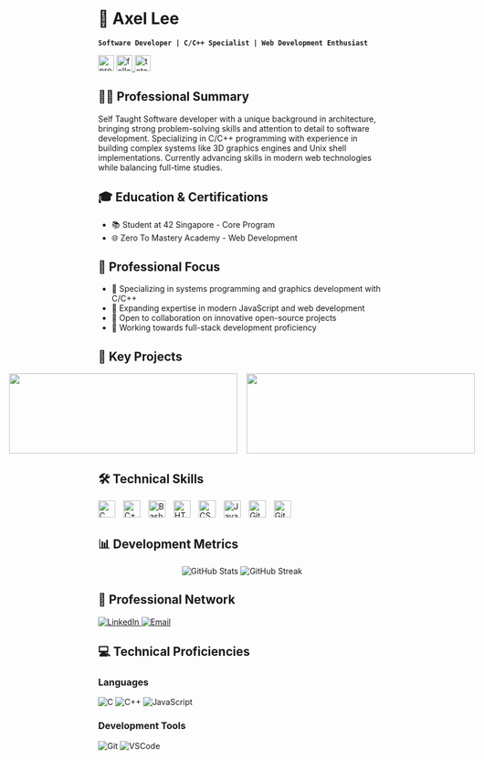 # 🧗 Axel Lee

**`Software Developer | C/C++ Specialist | Web Development Enthusiast`**

<!-- Clean, professional badges in one line -->
<p align="left">
   <img height="28" src="https://komarev.com/ghpvc/?username=axellee1994&label=Profile%20Views&color=fe8019&style=for-the-badge" alt="profile views" />
   <a href="https://github.com/axellee1994?tab=followers">
      <img height="28" alt="followers" title="Follow me on Github" src="https://custom-icon-badges.demolab.com/github/followers/axellee1994?color=236ad3&labelColor=1155ba&style=for-the-badge&logo=person-add&label=Follow&logoColor=white"/>
   </a>
   <a href="https://github.com/axellee1994?tab=repositories&sort=stargazers">
      <img height="28" alt="total stars" title="Total stars on GitHub" src="https://custom-icon-badges.demolab.com/github/stars/axellee1994?color=55960c&style=for-the-badge&labelColor=488207&logo=star"/>
   </a>
</p>

## 👨‍💻 Professional Summary
Self Taught Software developer with a unique background in architecture, bringing strong problem-solving skills and attention to detail to software development. Specializing in C/C++ programming with experience in building complex systems like 3D graphics engines and Unix shell implementations. Currently advancing skills in modern web technologies while balancing full-time studies.

## 🎓 Education & Certifications
- 📚 Student at 42 Singapore - Core Program
- 🌐 Zero To Mastery Academy - Web Development

## 🎯 Professional Focus
- 🔭 Specializing in systems programming and graphics development with C/C++
- 🌱 Expanding expertise in modern JavaScript and web development
- 👯 Open to collaboration on innovative open-source projects
- 🎯 Working towards full-stack development proficiency

## 💼 Key Projects
<div align="center" style="display: grid; grid-template-columns: repeat(2, 400px); gap: 1rem; justify-content: center;">
  <a href="https://github.com/axellee1994/cub3D">
    <img width="400" height="140" src="https://github-readme-stats.vercel.app/api/pin/?username=axellee1994&repo=cub3D&theme=gruvbox&show_owner=true&description=A%203D%20graphics%20project%20inspired%20by%20Wolfenstein%203D,%20built%20using%20raycasting%20techniques" />
  </a>
  <a href="https://github.com/axellee1994/minishell">
    <img width="400" height="140" src="https://github-readme-stats.vercel.app/api/pin/?username=axellee1994&repo=minishell&theme=gruvbox&show_owner=true&description=A%20simplified%20bash%20shell%20implementation%20with%20core%20Unix%20shell%20functionalities" />
  </a>
</div>

## 🛠 Technical Skills
<div align="left">
  <!-- Grouped by category -->
  <!-- Systems Programming -->
  <img alt="C" width="30px" style="padding-right:10px;" src="https://cdn.jsdelivr.net/gh/devicons/devicon/icons/c/c-original.svg" />
  <img alt="C++" width="30px" style="padding-right:10px;" src="https://cdn.jsdelivr.net/gh/devicons/devicon/icons/cplusplus/cplusplus-original.svg" />
  <img alt="Bash" width="30px" style="padding-right:10px;" src="https://cdn.jsdelivr.net/gh/devicons/devicon/icons/bash/bash-original.svg" />
  
  <!-- Web Development -->
  <img alt="HTML" width="30px" style="padding-right:10px;" src="https://cdn.jsdelivr.net/gh/devicons/devicon/icons/html5/html5-original.svg" />
  <img alt="CSS" width="30px" style="padding-right:10px;" src="https://cdn.jsdelivr.net/gh/devicons/devicon/icons/css3/css3-original.svg" />
  <img alt="JavaScript" width="30px" style="padding-right:10px;" src="https://cdn.jsdelivr.net/gh/devicons/devicon/icons/javascript/javascript-original.svg" />
  
  <!-- Tools & Version Control -->
  <img alt="Git" width="30px" style="padding-right:10px;" src="https://cdn.jsdelivr.net/gh/devicons/devicon/icons/git/git-original.svg" />
  <img alt="GitHub" width="30px" style="padding-right:10px;" src="https://cdn.jsdelivr.net/gh/devicons/devicon/icons/github/github-original.svg" />
</div>

## 📊 Development Metrics
<div align="center">
  <img src="https://github-readme-stats.vercel.app/api?username=axellee1994&show_icons=true&theme=gruvbox" alt="GitHub Stats" />
  <img src="https://streak-stats.demolab.com?user=axellee1994&theme=gruvbox&border_radius=4.5" alt="GitHub Streak" />
</div>

## 🤝 Professional Network
<div align="left">
  <a href="https://www.linkedin.com/in/axellee/">
    <img alt="LinkedIn" src="https://img.shields.io/badge/LinkedIn-0077B5?style=for-the-badge&logo=linkedin&logoColor=white" />
  </a>
  <a href="mailto:axellee1994@gmail.com">
    <img alt="Email" src="https://img.shields.io/badge/Email-D14836?style=for-the-badge&logo=gmail&logoColor=white" />
  </a>
</div>

## 💻 Technical Proficiencies
### Languages
![C](https://img.shields.io/badge/C-Expert-fe8019?style=for-the-badge&logo=c)
![C++](https://img.shields.io/badge/C++-Advanced-98971a?style=for-the-badge&logo=c%2B%2B)
![JavaScript](https://img.shields.io/badge/JavaScript-Intermediate-458588?style=for-the-badge&logo=javascript)

### Development Tools
![Git](https://img.shields.io/badge/Git-Advanced-d65d0e?style=for-the-badge&logo=git)
![VSCode](https://img.shields.io/badge/VSCode-Advanced-007ACC?style=for-the-badge&logo=visual-studio-code)

